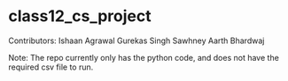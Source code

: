 # class12_cs_project

Contributors:
Ishaan Agrawal
Gurekas Singh Sawhney
Aarth Bhardwaj

Note: The repo currently only has the python code, and does not have the required csv file to run.